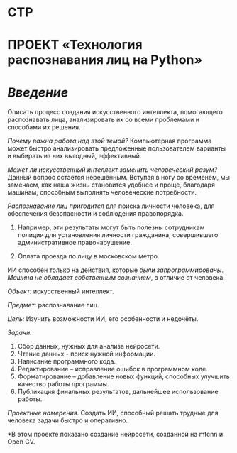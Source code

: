 # СТР
# ПРОЕКТ «Технология распознавания лиц на Python»
# _Введение_
Описать процесс создания искусственного интеллекта, помогающего распознавать лица, анализировать их со всеми проблемами и способами их решения.

_Почему важна работа над этой темой?_ Компьютерная программа может быстро анализировать предложенные пользователем варианты и выбирать из них выгодный, эффективный.

_Может ли искусственный интеллект заменить человеческий разум?_ Данный вопрос остаётся нерешённым. Вступая в ногу со временем, мы замечаем, как наша жизнь становится удобнее и проще, благодаря машинам, способным выполнять человеческие потребности.

_Распознавание лиц пригодится_ для поиска личности человека, для обеспечения безопасности и соблюдения правопорядка.

1.	Например, эти результаты могут быть полезны сотрудникам полиции для установления личности гражданина, совершившего административное правонарушение.

2.	Оплата проезда по лицу в московском метро.

ИИ способен только на действия, которые _были запрограммированы_. _Машина не обладает собственным сознанием_, в отличие от человека.

_Объект:_ искусственный интеллект.

_Предмет:_ распознавание лиц.

_Цель:_
Изучить возможности ИИ, его особенности и недочёты.

_Задачи:_
1.	Сбор данных, нужных для анализа нейросети.
2.	Чтение данных - поиск нужной информации.
3.	Написание программного кода.
4.	Редактирование – исправление ошибок в программном коде.
5.	Форматирование – добавление новых функций, способных улучшить качество работы программы.
6.	Публикация финальных результатов, дальнейшее использование работы.

_Проектные намерения_. Создать ИИ, способный решать трудные для человека задачи быстро и оперативно.

*В этом проекте показано создание нейросети, созданной на mtcnn и Open CV. 
